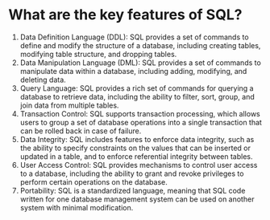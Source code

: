 # What are the key features of SQL? 

1. Data Definition Language (DDL): 
SQL provides a set of commands to define and modify the structure of a database, including creating tables, modifying table structure, and dropping tables.
2. Data Manipulation Language (DML): 
SQL provides a set of commands to manipulate data within a database, including adding, modifying, and deleting data.
3. Query Language: 
SQL provides a rich set of commands for querying a database to retrieve data, including the ability to filter, sort, group, and join data from multiple tables.
4. Transaction Control: 
SQL supports transaction processing, which allows users to group a set of database operations into a single transaction that can be rolled back in case of failure.
5. Data Integrity: 
SQL includes features to enforce data integrity, such as the ability to specify constraints on the values that can be inserted or updated in a table, and to enforce referential integrity between tables.
6. User Access Control: 
SQL provides mechanisms to control user access to a database, including the ability to grant and revoke privileges to perform certain operations on the database.
7. Portability: 
SQL is a standardized language, meaning that SQL code written for one database management system can be used on another system with minimal modification.